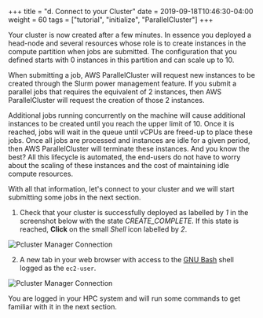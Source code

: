 +++
title = "d. Connect to your Cluster"
date = 2019-09-18T10:46:30-04:00
weight = 60
tags = ["tutorial", "initialize", "ParallelCluster"]
+++

Your cluster is now created after a few minutes. In essence you deployed a head-node and several resources whose role is to create instances in the compute partition when jobs are submitted. The configuration that you defined starts with 0 instances in this partition and can scale up to 10.

When submitting a job, AWS ParallelCluster will request new instances to be created through the Slurm power management feature. If you submit a parallel jobs that requires the equivalent of 2 instances, then AWS ParallelCluster will request the creation of those 2 instances.

Additional jobs running concurrently on the machine will cause additional instances to be created until you reach the upper limit of 10. Once it is reached, jobs will wait in the queue until vCPUs are freed-up to place these jobs. Once all jobs are processed and instances are idle for a given period, then AWS ParallelCluster will terminate these instances. And you know the best? All this lifecycle is automated, the end-users do not have to worry about the scaling of these instances and the cost of maintaining idle compute resources.

With all that information, let's connect to your cluster and we will start submitting some jobs in the next section.


1. Check that your cluster is successfully deployed as labelled by *1* in the screenshot below with the state *CREATE_COMPLETE*. If this state is reached, **Click** on the small *Shell* icon labelled by *2*.

![Pcluster Manager Connection](/images/hpc-aws-parallelcluster-workshop/pcm-connect1.png)

2. A new tab in your web browser with access to the [GNU Bash](https://www.gnu.org/software/bash/) shell logged as the `ec2-user`.

![Pcluster Manager Connection](/images/hpc-aws-parallelcluster-workshop/pcm-connect2.png)

You are logged in your HPC system and will run some commands to get familiar with it in the next section.
